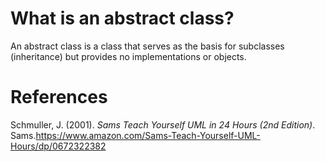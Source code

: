 # What is an abstract class? 

An abstract class is a class that serves as the basis for subclasses (inheritance) but provides no implementations or objects. 



# References
Schmuller, J. (2001). *Sams Teach Yourself UML in 24 Hours (2nd Edition)*. Sams.<https://www.amazon.com/Sams-Teach-Yourself-UML-Hours/dp/0672322382>
